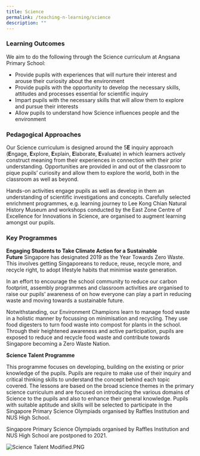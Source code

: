 ```yaml
---
title: Science
permalink: /teaching-n-learning/science
description: ""
---
```


### Learning Outcomes

  
We aim to do the following through the Science curriculum at Angsana Primary School:  

*   Provide pupils with experiences that will nurture their interest and arouse their curiosity about the environment
*   Provide pupils with the opportunity to develop the necessary skills, attitudes and processes essential for scientific inquiry
*   Impart pupils with the necessary skills that will allow them to explore and pursue their interests
*   Allow pupils to understand how Science influences people and the environment

  
### Pedagogical Approaches

Our Science curriculum is designed around the 5**E** inquiry approach (**E**ngage, **E**xplore, **E**xplain, **E**laborate, **E**valuate) in which learners actively construct meaning from their experiences in connection with their prior understanding. Opportunities are provided in and out of the classroom to pique pupils’ curiosity and allow them to explore the world, both in the classroom as well as beyond. 

Hands-on activities engage pupils as well as develop in them an understanding of scientific investigations and concepts. Carefully selected enrichment programmes, e.g. learning journey to Lee Kong Chian Natural History Museum and workshops conducted by the East Zone Centre of Excellence for Innovations in Science, are organised to augment learning amongst our pupils.  

  
### Key Programmes  

**Engaging Students to Take Climate Action for a Sustainable Future** Singapore has designated 2019 as the Year Towards Zero Waste. This involves getting Singaporeans to reduce, reuse, recycle more, and recycle right, to adopt lifestyle habits that minimise waste generation. 

In an effort to encourage the school community to reduce our carbon footprint, assembly programmes and classroom activities are organised to raise our pupils’ awareness of on how everyone can play a part in reducing waste and moving towards a sustainable future. 

Notwithstanding, our Environment Champions learn to manage food waste in a holistic manner by focussing on minimisation and recycling. They use food digesters to turn food waste into compost for plants in the school. Through their heightened awareness and active participation, pupils are exposed to reduce and recycle food waste and contribute towards Singapore becoming a Zero Waste Nation.  

**Science Talent Programme** 

This programme focuses on developing, building on the existing or prior knowledge of the pupils. Pupils are require to make use of their inquiry and critical thinking skills to understand the concept behind each topic covered. The lessons are based on the broad science themes in the primary science curriculum and are focused on introducing the various domains of Science to the pupils and also to enhance their general knowledge. Pupils with suitable aptitude and skills will be selected to participate in the Singapore Primary Science Olympiads organised by Raffles Institution and NUS High School.  

Singapore Primary Science Olympiads organised by Raffles Institution and NUS High School are postponed to 2021.  

![Science Talent Modified.PNG](https://angsanapri.moe.edu.sg/qql/slot/u167/academic_programmes/Science/Science%20Talent%20Modified.PNG)